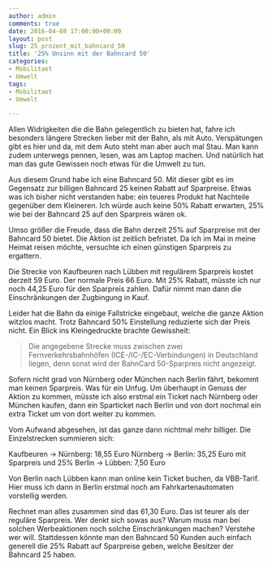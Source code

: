 ```yaml
---
author: admin
comments: true
date: 2016-04-08 17:00:00+00:00
layout: post
slug: 25_prozent_mit_bahncard_50
title: '25% Unsinn mit der Bahncard 50'
categories:
- Mobilitaet
- Umwelt
tags:
- Mobilitaet
- Umwelt

---
```


Allen Widrigkeiten die die Bahn gelegentlich zu bieten hat, fahre ich besonders längere Strecken lieber mit der Bahn, als mit Auto. Verspätungen gibt es hier und da, mit dem Auto steht man aber auch mal Stau. Man kann zudem unterwegs pennen, lesen, was am Laptop machen. Und natürlich hat man das gute Gewissen noch etwas für die Umwelt zu tun.

Aus diesem Grund habe ich eine Bahncard 50. Mit dieser gibt es im Gegensatz zur billigen Bahncard 25 keinen Rabatt auf Sparpreise. Etwas was ich bisher nicht verstanden habe: ein teueres Produkt hat Nachteile gegenüber dem Kleineren. Ich würde auch keine 50% Rabatt erwarten, 25% wie bei der Bahncard 25 auf den Sparpreis wären ok.

Umso größer die Freude, dass die Bahn derzeit 25% auf Sparpreise mit der Bahncard 50 bietet. Die Aktion ist zeitlich befristet. Da ich im Mai in meine Heimat reisen möchte, versuchte ich einen günstigen Sparpreis zu ergattern. 

Die Strecke von Kaufbeuren nach Lübben mit regulärem Sparpreis kostet derzeit 59 Euro. Der normale Preis 66 Euro. Mit 25% Rabatt, müsste ich nur noch 44,25 Euro für den Sparpreis zahlen. Dafür nimmt man dann die Einschränkungen der Zugbingung in Kauf.

Leider hat die Bahn da einige Fallstricke eingebaut, welche die ganze Aktion witzlos macht. Trotz Bahncard 50% Einstellung reduzierte sich der Preis nicht. Ein Blick ins Kleingedruckte brachte Gewissheit:

<blockquote>
Die angegebene Strecke muss zwischen zwei Fernverkehrsbahnhöfen (ICE-/IC-/EC-Verbindungen) in Deutschland liegen, denn sonst wird der BahnCard 50-Sparpreis nicht angezeigt.
</blockquote>

Sofern nicht grad von Nürnberg oder München nach Berlin fährt, bekommt man keinen Sparpreis. Was für ein Unfug. Um überhaupt in Genuss der Aktion zu kommen, müsste ich also erstmal ein Ticket nach Nürnberg oder München kaufen, dann ein Sparticket nach Berlin und von dort nochmal ein extra Ticket um von dort weiter zu kommen.

Vom Aufwand abgesehen, ist das ganze dann nichtmal mehr billiger. Die Einzelstrecken summieren sich:

Kaufbeuren -> Nürnberg: 18,55 Euro
Nürnberg -> Berlin: 35,25 Euro mit Sparpreis und 25%
Berlin -> Lübben: 7,50 Euro

Von Berlin nach Lübben kann man online kein Ticket buchen, da VBB-Tarif. Hier muss ich dann in Berlin erstmal noch am Fahrkartenautomaten vorstellig werden.

Rechnet man alles zusammen sind das 61,30 Euro. Das ist teurer als der reguläre Sparpreis. Wer denkt sich sowas aus? Warum muss man bei solchen Werbeaktionen noch solche Einschränkungen machen? Verstehe wer will. Stattdessen könnte man den Bahncard 50 Kunden auch einfach generell die 25% Rabatt auf Sparpreise geben, welche Besitzer der Bahncard 25 haben.
